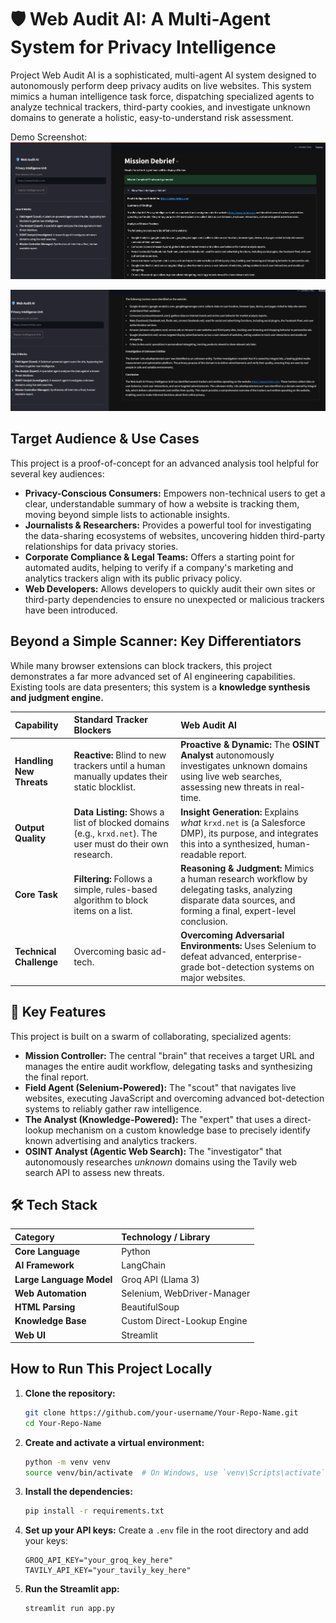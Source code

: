# 🛡️ Web Audit AI: A Multi-Agent System for Privacy Intelligence

Project Web Audit AI is a sophisticated, multi-agent AI system designed to autonomously perform deep privacy audits on live websites. This system mimics a human intelligence task force, dispatching specialized agents to analyze technical trackers, third-party cookies, and investigate unknown domains to generate a holistic, easy-to-understand risk assessment.

Demo Screenshot:
![Web Audit AI Demo](https://github.com/rutuja534/Web-Audit-AI/blob/81c6dead7caa374bb55ea0078bab0866532cf38c/Screenshot%202025-08-12%20191428.png)

![Web Audit AI Demo](https://github.com/rutuja534/Web-Audit-AI/blob/81c6dead7caa374bb55ea0078bab0866532cf38c/Screenshot%202025-08-12%20191457.png)

## Target Audience & Use Cases

This project is a proof-of-concept for an advanced analysis tool helpful for several key audiences:

*   **Privacy-Conscious Consumers:** Empowers non-technical users to get a clear, understandable summary of how a website is tracking them, moving beyond simple lists to actionable insights.
*   **Journalists & Researchers:** Provides a powerful tool for investigating the data-sharing ecosystems of websites, uncovering hidden third-party relationships for data privacy stories.
*   **Corporate Compliance & Legal Teams:** Offers a starting point for automated audits, helping to verify if a company's marketing and analytics trackers align with its public privacy policy.
*   **Web Developers:** Allows developers to quickly audit their own sites or third-party dependencies to ensure no unexpected or malicious trackers have been introduced.

## Beyond a Simple Scanner: Key Differentiators

While many browser extensions can block trackers, this project demonstrates a far more advanced set of AI engineering capabilities. Existing tools are data presenters; this system is a **knowledge synthesis and judgment engine.**

| Capability | Standard Tracker Blockers | Web Audit AI |
| :--- | :--- | :--- |
| **Handling New Threats** | **Reactive:** Blind to new trackers until a human manually updates their static blocklist. | **Proactive & Dynamic:** The **OSINT Analyst** autonomously investigates unknown domains using live web searches, assessing new threats in real-time. |
| **Output Quality** | **Data Listing:** Shows a list of blocked domains (e.g., `krxd.net`). The user must do their own research. | **Insight Generation:** Explains *what* `krxd.net` is (a Salesforce DMP), its purpose, and integrates this into a synthesized, human-readable report. |
| **Core Task** | **Filtering:** Follows a simple, rules-based algorithm to block items on a list. | **Reasoning & Judgment:** Mimics a human research workflow by delegating tasks, analyzing disparate data sources, and forming a final, expert-level conclusion. |
| **Technical Challenge**| Overcoming basic ad-tech. | **Overcoming Adversarial Environments:** Uses Selenium to defeat advanced, enterprise-grade bot-detection systems on major websites. |

## 🚀 Key Features

This project is built on a swarm of collaborating, specialized agents:

*   **Mission Controller:** The central "brain" that receives a target URL and manages the entire audit workflow, delegating tasks and synthesizing the final report.
*   **Field Agent (Selenium-Powered):** The "scout" that navigates live websites, executing JavaScript and overcoming advanced bot-detection systems to reliably gather raw intelligence.
*   **The Analyst (Knowledge-Powered):** The "expert" that uses a direct-lookup mechanism on a custom knowledge base to precisely identify known advertising and analytics trackers.
*   **OSINT Analyst (Agentic Web Search):** The "investigator" that autonomously researches *unknown* domains using the Tavily web search API to assess new threats.

## 🛠️ Tech Stack

| Category | Technology / Library |
| :--- | :--- |
| **Core Language** | Python |
| **AI Framework** | LangChain |
| **Large Language Model** | Groq API (Llama 3) |
| **Web Automation** | Selenium, WebDriver-Manager |
| **HTML Parsing** | BeautifulSoup |
| **Knowledge Base** | Custom Direct-Lookup Engine |
| **Web UI** | Streamlit |

## How to Run This Project Locally

1.  **Clone the repository:**
    ```bash
    git clone https://github.com/your-username/Your-Repo-Name.git
    cd Your-Repo-Name
    ```

2.  **Create and activate a virtual environment:**
    ```bash
    python -m venv venv
    source venv/bin/activate  # On Windows, use `venv\Scripts\activate`
    ```

3.  **Install the dependencies:**
    ```bash
    pip install -r requirements.txt
    ```

4.  **Set up your API keys:** Create a `.env` file in the root directory and add your keys:
    ```
    GROQ_API_KEY="your_groq_key_here"
    TAVILY_API_KEY="your_tavily_key_here"
    ```

5.  **Run the Streamlit app:**
    ```bash
    streamlit run app.py
    ```
